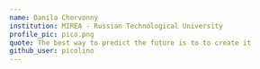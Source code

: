 ```yaml
---
name: Danila Chervonny
institution: MIREA - Russian Technological University
profile_pic: pico.png
quote: The best way to predict the future is to to create it
github_user: picolino
---
```

